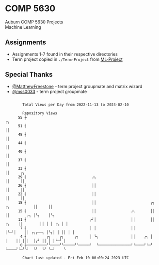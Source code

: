 # COMP 5630
Auburn COMP 5630 Projects  
Machine Learning

## Assignments
- Assignments 1-7 found in their respective directories
- Term project copied in `./Term-Project` from [ML-Project](https://github.com/wumphlett/ML-Project)

## Special Thanks
- [@MatthewFreestone](https://github.com/MatthewFreestone) - term project groupmate and matrix wizard
- [@mss0033](https://github.com/mss0033) - term project groupmate

```

        Total Views per Day from 2022-11-13 to 2023-02-10

        Repository Views
      55 ┼                                                                               ╭╮
      51 ┤                                                                               ││
      48 ┤                                                                               ││
      44 ┤                                                                               ││
      40 ┤                                                                               ││
      37 ┤                                                                               ││
      33 ┤                                                                               ││     ╭╮
      29 ┤                              ╭╮                                               ││     ││
      26 ┤                              ││                                               ││     ││
      22 ┤                              ││                                               ││     ││
      18 ┤                              ││                         ╭╮       ╭╮           ││     ││
      15 ┤                              ││                ╭╮       ││       ││        ╭╮ │╰╮    │╰╮
      11 ┤                             ╭╯│                ││       ││ ╭╮    ││        ││ │ │ ╭╮ │ │
       7 ┤                             │ │                ││       │╰─╯│    ││ ╭╮╭──╮ │╰╮│ │ ││ │ │
       4 ┤         ╭╮    ╭╮     ╭╮     │ ╰╮               ││    ╭╮ │   │    ││ │││  │╭╯ ││ │ │╰─╯ │
       0 ┼─────────╯╰────╯╰─────╯╰─────╯  ╰───────────────╯╰────╯╰─╯   ╰────╯╰─╯╰╯  ╰╯  ╰╯ ╰─╯    ╰

        Chart last updated - Fri Feb 10 00:00:24 2023 UTC
        
```
